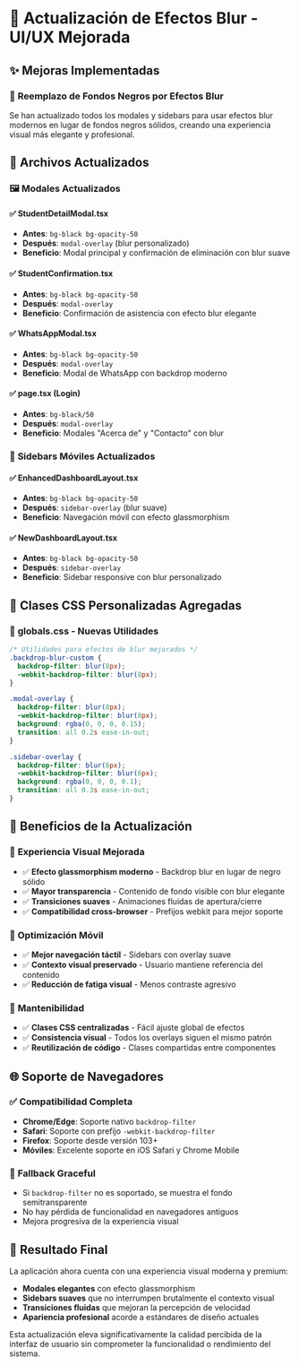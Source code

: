# 🎨 Actualización de Efectos Blur - UI/UX Mejorada

## ✨ Mejoras Implementadas

### 🔧 **Reemplazo de Fondos Negros por Efectos Blur**

Se han actualizado todos los modales y sidebars para usar efectos blur modernos en lugar de fondos negros sólidos, creando una experiencia visual más elegante y profesional.

## 📁 **Archivos Actualizados**

### 🖼️ **Modales Actualizados**

#### ✅ **StudentDetailModal.tsx**

- **Antes**: `bg-black bg-opacity-50`
- **Después**: `modal-overlay` (blur personalizado)
- **Beneficio**: Modal principal y confirmación de eliminación con blur suave

#### ✅ **StudentConfirmation.tsx**

- **Antes**: `bg-black bg-opacity-50`
- **Después**: `modal-overlay`
- **Beneficio**: Confirmación de asistencia con efecto blur elegante

#### ✅ **WhatsAppModal.tsx**

- **Antes**: `bg-black bg-opacity-50`
- **Después**: `modal-overlay`
- **Beneficio**: Modal de WhatsApp con backdrop moderno

#### ✅ **page.tsx (Login)**

- **Antes**: `bg-black/50`
- **Después**: `modal-overlay`
- **Beneficio**: Modales "Acerca de" y "Contacto" con blur

### 📱 **Sidebars Móviles Actualizados**

#### ✅ **EnhancedDashboardLayout.tsx**

- **Antes**: `bg-black bg-opacity-50`
- **Después**: `sidebar-overlay` (blur suave)
- **Beneficio**: Navegación móvil con efecto glassmorphism

#### ✅ **NewDashboardLayout.tsx**

- **Antes**: `bg-black bg-opacity-50`
- **Después**: `sidebar-overlay`
- **Beneficio**: Sidebar responsive con blur personalizado

## 🎨 **Clases CSS Personalizadas Agregadas**

### 📄 **globals.css - Nuevas Utilidades**

```css
/* Utilidades para efectos de blur mejorados */
.backdrop-blur-custom {
  backdrop-filter: blur(8px);
  -webkit-backdrop-filter: blur(8px);
}

.modal-overlay {
  backdrop-filter: blur(8px);
  -webkit-backdrop-filter: blur(8px);
  background: rgba(0, 0, 0, 0.15);
  transition: all 0.2s ease-in-out;
}

.sidebar-overlay {
  backdrop-filter: blur(6px);
  -webkit-backdrop-filter: blur(6px);
  background: rgba(0, 0, 0, 0.1);
  transition: all 0.3s ease-in-out;
}
```

## 🌟 **Beneficios de la Actualización**

### 🎯 **Experiencia Visual Mejorada**

- ✅ **Efecto glassmorphism moderno** - Backdrop blur en lugar de negro sólido
- ✅ **Mayor transparencia** - Contenido de fondo visible con blur elegante
- ✅ **Transiciones suaves** - Animaciones fluidas de apertura/cierre
- ✅ **Compatibilidad cross-browser** - Prefijos webkit para mejor soporte

### 📱 **Optimización Móvil**

- ✅ **Mejor navegación táctil** - Sidebars con overlay suave
- ✅ **Contexto visual preservado** - Usuario mantiene referencia del contenido
- ✅ **Reducción de fatiga visual** - Menos contraste agresivo

### 🔧 **Mantenibilidad**

- ✅ **Clases CSS centralizadas** - Fácil ajuste global de efectos
- ✅ **Consistencia visual** - Todos los overlays siguen el mismo patrón
- ✅ **Reutilización de código** - Clases compartidas entre componentes

## 🌐 **Soporte de Navegadores**

### ✅ **Compatibilidad Completa**

- **Chrome/Edge**: Soporte nativo `backdrop-filter`
- **Safari**: Soporte con prefijo `-webkit-backdrop-filter`
- **Firefox**: Soporte desde versión 103+
- **Móviles**: Excelente soporte en iOS Safari y Chrome Mobile

### 🔄 **Fallback Graceful**

- Si `backdrop-filter` no es soportado, se muestra el fondo semitransparente
- No hay pérdida de funcionalidad en navegadores antiguos
- Mejora progresiva de la experiencia visual

## 🚀 **Resultado Final**

La aplicación ahora cuenta con una experiencia visual moderna y premium:

- **Modales elegantes** con efecto glassmorphism
- **Sidebars suaves** que no interrumpen brutalmente el contexto visual
- **Transiciones fluidas** que mejoran la percepción de velocidad
- **Apariencia profesional** acorde a estándares de diseño actuales

Esta actualización eleva significativamente la calidad percibida de la interfaz de usuario sin comprometer la funcionalidad o rendimiento del sistema.
